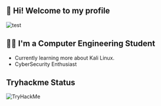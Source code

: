 ## 👋 Hi! Welcome to my profile 

<picture>
  <img alt="test" src="https://cdn.discordapp.com/attachments/1084203416294801419/1215984686611038378/github.png?ex=66b7f7bd&is=66b6a63d&hm=aff0ac9040c63968f0f844474929272db417749b44ef046ed25c7ee3ef36e9a9&">
</picture>

## 👨‍💻 I'm a Computer Engineering Student

- Currently learning more about Kali Linux.
- CyberSecurity Enthusiast

## Tryhackme Status

<picture>
  <img src="https://tryhackme-badges.s3.amazonaws.com/Shadow10Z.png" alt="TryHackMe">
</picture>
